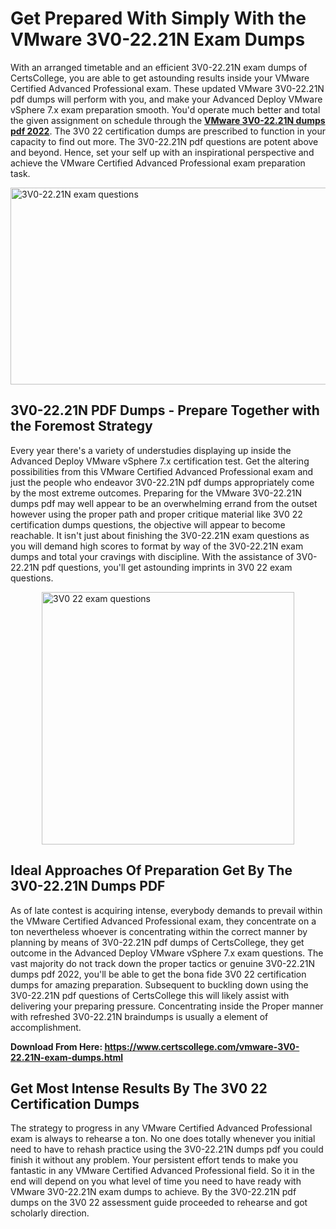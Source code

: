 <h1><strong>Get Prepared With Simply With the VMware 3V0-22.21N Exam Dumps&nbsp;</strong></h1>
<p><span style="font-weight: 400;">With an arranged timetable and an efficient  3V0-22.21N exam dumps of CertsCollege, you are able to get astounding results inside your VMware Certified Advanced Professional exam. These updated VMware 3V0-22.21N pdf dumps will perform with you, and make your Advanced Deploy VMware vSphere 7.x exam preparation smooth. You'd operate much better and total the given assignment on schedule through the <strong><a href="https://www.certscollege.com/vmware-3V0-22.21N-exam-dumps.html">VMware 3V0-22.21N dumps pdf 2022</a></strong>. The 3V0 22 certification dumps are prescribed to function in your capacity to find out more. The  3V0-22.21N pdf questions are potent above and beyond. Hence, set your self up with an inspirational perspective and achieve the VMware Certified Advanced Professional exam preparation task.&nbsp;</span></p>
<p><span style="font-weight: 400;"><img style="display: block; margin-left: auto; margin-right: auto;" src="https://i.ibb.co/CPDK3ps/Yellow-and-Blue-Initiative-Blog-Banner.png" alt="3V0-22.21N exam questions" width="559" height="315" /></span></p>
<h2><strong>3V0-22.21N PDF Dumps - Prepare Together with the Foremost Strategy</strong></h2>
<p><span style="font-weight: 400;">Every year there's a variety of understudies displaying up inside the Advanced Deploy VMware vSphere 7.x certification test. Get the altering possibilities from this VMware Certified Advanced Professional exam and just the people who endeavor 3V0-22.21N pdf dumps appropriately come by the most extreme outcomes. Preparing for the VMware 3V0-22.21N dumps pdf may well appear to be an overwhelming errand from the outset however using the proper path and proper critique material like 3V0 22 certification dumps questions, the objective will appear to become reachable. It isn't just about finishing the 3V0-22.21N exam questions as you will demand high scores to format by way of the 3V0-22.21N exam dumps and total your cravings with discipline. With the assistance of 3V0-22.21N pdf questions, you'll get astounding imprints in 3V0 22 exam questions.</span></p>
<p><span style="font-weight: 400;"><a href="https://tinyurl.com/47ybert9"><img style="display: block; margin-left: auto; margin-right: auto;" src="https://i.ibb.co/9tMrhdY/Teacher-Appreciation-Invitation.png" alt="3V0 22 exam questions " width="404" height="404" /></a></span></p>
<h2><strong>Ideal Approaches Of Preparation Get By The 3V0-22.21N Dumps PDF</strong></h2>
<p><span style="font-weight: 400;">As of late contest is acquiring intense, everybody demands to prevail within the VMware Certified Advanced Professional exam, they concentrate on a ton nevertheless whoever is concentrating within the correct manner by planning by means of 3V0-22.21N pdf dumps of CertsCollege, they get outcome in the Advanced Deploy VMware vSphere 7.x exam questions. The vast majority do not track down the proper tactics or genuine 3V0-22.21N dumps pdf 2022, you'll be able to get the bona fide 3V0 22 certification dumps for amazing preparation. Subsequent to buckling down using the  3V0-22.21N pdf questions of CertsCollege this will likely assist with delivering your preparing pressure. Concentrating inside the Proper manner with refreshed 3V0-22.21N braindumps is usually a element of accomplishment.</span></p>
<p><span style="font-weight: 400;"><strong>Download From Here: <a href="https://www.certscollege.com/vmware-3V0-22.21N-exam-dumps.html">https://www.certscollege.com/vmware-3V0-22.21N-exam-dumps.html</a></strong></span></p>
<h2><strong>Get Most Intense Results By The 3V0 22 Certification Dumps</strong></h2>
<p><span style="font-weight: 400;">The strategy to progress in any VMware Certified Advanced Professional exam is always to rehearse a ton. No one does totally whenever you initial need to have to rehash practice using the 3V0-22.21N dumps pdf you could finish it without any problem. Your persistent effort tends to make you fantastic in any VMware Certified Advanced Professional field. So it in the end will depend on you what level of time you need to have ready with VMware 3V0-22.21N exam dumps to achieve. By the 3V0-22.21N pdf dumps on the 3V0 22 assessment guide proceeded to rehearse and got scholarly direction.</span></p>
